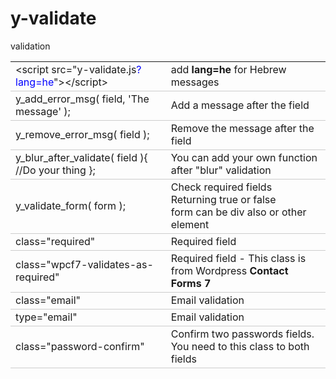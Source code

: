 # y-validate
validation

<table cellpadding="10">
	<tr>
				<td style="border-bottom:1px solid #ccc;">
					&#60;script src="y-validate.js<span style="color:blue;">?lang=he</span>"&#62;&#60;/script&#62;
				</td>
				<td style="border-bottom:1px solid #ccc;">add <b>lang=he</b> for Hebrew messages</td>
			</tr>
			<tr>
				<td style="border-bottom:1px solid #ccc;">y_add_error_msg( field, 'The message' );</td>
				<td style="border-bottom:1px solid #ccc;">Add a message after the field</td>
			</tr>
			<tr>
				<td style="border-bottom:1px solid #ccc;">y_remove_error_msg( field );</td>
				<td style="border-bottom:1px solid #ccc;">Remove the message after the field</td>
			</tr>
			<tr>
				<td style="border-bottom:1px solid #ccc;">y_blur_after_validate( field ){ //Do your thing };</td>
				<td style="border-bottom:1px solid #ccc;">You can add your own function after "blur" validation</td>
			</tr>
	<tr>
				<td style="border-bottom:1px solid #ccc;">y_validate_form( form );</td>
				<td style="border-bottom:1px solid #ccc;">
					Check required fields<br/>
					Returning true or false<br/>
					form can be div also or other element
				</td>
			</tr>
			<tr>
				<td style="border-bottom:1px solid #ccc;">class="required"</td>
				<td style="border-bottom:1px solid #ccc;">Required field</td>
			</tr>
			<tr>
				<td style="border-bottom:1px solid #ccc;">class="wpcf7-validates-as-required"</td>
				<td style="border-bottom:1px solid #ccc;">Required field - This class is from Wordpress <b>Contact Forms 7</b></td>
			</tr>
			<tr>
				<td style="border-bottom:1px solid #ccc;">class="email"</td>
				<td style="border-bottom:1px solid #ccc;">Email validation</td>
			</tr>
			<tr>
				<td style="border-bottom:1px solid #ccc;">type="email"</td>
				<td style="border-bottom:1px solid #ccc;">Email validation</td>
			</tr>
			<tr>
				<td style="border-bottom:1px solid #ccc;">class="password-confirm"</td>
				<td style="border-bottom:1px solid #ccc;">Confirm two passwords fields. You need to this class to both fields</td>
			</tr>
		</table>
